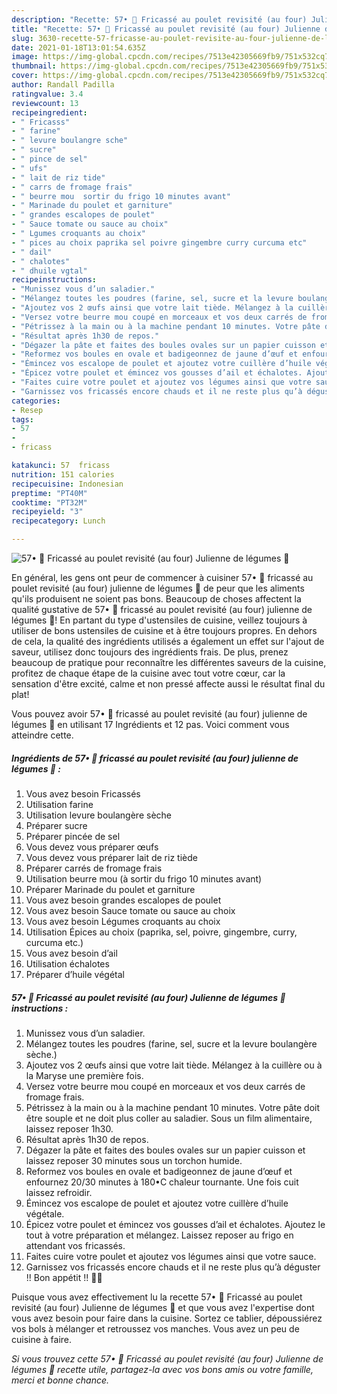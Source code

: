 ```yaml
---
description: "Recette: 57• 🥙 Fricassé au poulet revisité (au four) Julienne de légumes 🍗"
title: "Recette: 57• 🥙 Fricassé au poulet revisité (au four) Julienne de légumes 🍗"
slug: 3630-recette-57-fricasse-au-poulet-revisite-au-four-julienne-de-legumes
date: 2021-01-18T13:01:54.635Z
image: https://img-global.cpcdn.com/recipes/7513e42305669fb9/751x532cq70/57•-🥙-fricasse-au-poulet-revisite-au-four-julienne-de-legumes-🍗-photo-principale-de-la-recette.jpg
thumbnail: https://img-global.cpcdn.com/recipes/7513e42305669fb9/751x532cq70/57•-🥙-fricasse-au-poulet-revisite-au-four-julienne-de-legumes-🍗-photo-principale-de-la-recette.jpg
cover: https://img-global.cpcdn.com/recipes/7513e42305669fb9/751x532cq70/57•-🥙-fricasse-au-poulet-revisite-au-four-julienne-de-legumes-🍗-photo-principale-de-la-recette.jpg
author: Randall Padilla
ratingvalue: 3.4
reviewcount: 13
recipeingredient:
- " Fricasss"
- " farine"
- " levure boulangre sche"
- " sucre"
- " pince de sel"
- " ufs"
- " lait de riz tide"
- " carrs de fromage frais"
- " beurre mou  sortir du frigo 10 minutes avant"
- " Marinade du poulet et garniture"
- " grandes escalopes de poulet"
- " Sauce tomate ou sauce au choix"
- " Lgumes croquants au choix"
- " pices au choix paprika sel poivre gingembre curry curcuma etc"
- " dail"
- " chalotes"
- " dhuile vgtal"
recipeinstructions:
- "Munissez vous d’un saladier."
- "Mélangez toutes les poudres (farine, sel, sucre et la levure boulangère sèche.)"
- "Ajoutez vos 2 œufs ainsi que votre lait tiède. Mélangez à la cuillère ou à la Maryse une première fois."
- "Versez votre beurre mou coupé en morceaux et vos deux carrés de fromage frais."
- "Pétrissez à la main ou à la machine pendant 10 minutes. Votre pâte doit être souple et ne doit plus coller au saladier. Sous un film alimentaire, laissez reposer 1h30."
- "Résultat après 1h30 de repos."
- "Dégazer la pâte et faites des boules ovales sur un papier cuisson et laissez reposer 30 minutes sous un torchon humide."
- "Reformez vos boules en ovale et badigeonnez de jaune d’œuf et enfournez 20/30 minutes à 180•C chaleur tournante. Une fois cuit laissez refroidir."
- "Émincez vos escalope de poulet et ajoutez votre cuillère d’huile végétale."
- "Épicez votre poulet et émincez vos gousses d’ail et échalotes. Ajoutez le tout à votre préparation et mélangez. Laissez reposer au frigo en attendant vos fricassés."
- "Faites cuire votre poulet et ajoutez vos légumes ainsi que votre sauce."
- "Garnissez vos fricassés encore chauds et il ne reste plus qu’à déguster !! Bon appétit !! 🍗🥙"
categories:
- Resep
tags:
- 57
- 
- fricass

katakunci: 57  fricass 
nutrition: 151 calories
recipecuisine: Indonesian
preptime: "PT40M"
cooktime: "PT32M"
recipeyield: "3"
recipecategory: Lunch

---
```



![57• 🥙 Fricassé au poulet revisité (au four) Julienne de légumes 🍗](https://img-global.cpcdn.com/recipes/7513e42305669fb9/751x532cq70/57•-🥙-fricasse-au-poulet-revisite-au-four-julienne-de-legumes-🍗-photo-principale-de-la-recette.jpg)

En général, les gens ont peur de commencer à cuisiner 57• 🥙 fricassé au poulet revisité (au four) julienne de légumes 🍗 de peur que les aliments qu'ils produisent ne soient pas bons. Beaucoup de choses affectent la qualité gustative de 57• 🥙 fricassé au poulet revisité (au four) julienne de légumes 🍗! En partant du type d'ustensiles de cuisine, veillez toujours à utiliser de bons ustensiles de cuisine et à être toujours propres. En dehors de cela, la qualité des ingrédients utilisés a également un effet sur l'ajout de saveur, utilisez donc toujours des ingrédients frais. De plus, prenez beaucoup de pratique pour reconnaître les différentes saveurs de la cuisine, profitez de chaque étape de la cuisine avec tout votre cœur, car la sensation d'être excité, calme et non pressé affecte aussi le résultat final du plat!

<!--inarticleads1-->

Vous pouvez avoir 57• 🥙 fricassé au poulet revisité (au four) julienne de légumes 🍗 en utilisant 17 Ingrédients et 12 pas. Voici comment vous atteindre cette.

##### Ingrédients de 57• 🥙 fricassé au poulet revisité (au four) julienne de légumes 🍗 :

1. Vous avez besoin  Fricassés
1. Utilisation  farine
1. Utilisation  levure boulangère sèche
1. Préparer  sucre
1. Préparer  pincée de sel
1. Vous devez vous préparer  œufs
1. Vous devez vous préparer  lait de riz tiède
1. Préparer  carrés de fromage frais
1. Utilisation  beurre mou (à sortir du frigo 10 minutes avant)
1. Préparer  Marinade du poulet et garniture
1. Vous avez besoin  grandes escalopes de poulet
1. Vous avez besoin  Sauce tomate ou sauce au choix
1. Vous avez besoin  Légumes croquants au choix
1. Utilisation  Épices au choix (paprika, sel, poivre, gingembre, curry, curcuma etc.)
1. Vous avez besoin  d’ail
1. Utilisation  échalotes
1. Préparer  d’huile végétal




<!--inarticleads2-->

##### 57• 🥙 Fricassé au poulet revisité (au four) Julienne de légumes 🍗 instructions :

1. Munissez vous d’un saladier.
1. Mélangez toutes les poudres (farine, sel, sucre et la levure boulangère sèche.)
1. Ajoutez vos 2 œufs ainsi que votre lait tiède. Mélangez à la cuillère ou à la Maryse une première fois.
1. Versez votre beurre mou coupé en morceaux et vos deux carrés de fromage frais.
1. Pétrissez à la main ou à la machine pendant 10 minutes. Votre pâte doit être souple et ne doit plus coller au saladier. Sous un film alimentaire, laissez reposer 1h30.
1. Résultat après 1h30 de repos.
1. Dégazer la pâte et faites des boules ovales sur un papier cuisson et laissez reposer 30 minutes sous un torchon humide.
1. Reformez vos boules en ovale et badigeonnez de jaune d’œuf et enfournez 20/30 minutes à 180•C chaleur tournante. Une fois cuit laissez refroidir.
1. Émincez vos escalope de poulet et ajoutez votre cuillère d’huile végétale.
1. Épicez votre poulet et émincez vos gousses d’ail et échalotes. Ajoutez le tout à votre préparation et mélangez. Laissez reposer au frigo en attendant vos fricassés.
1. Faites cuire votre poulet et ajoutez vos légumes ainsi que votre sauce.
1. Garnissez vos fricassés encore chauds et il ne reste plus qu’à déguster !! Bon appétit !! 🍗🥙




<!--inarticleads1-->

<p>
Puisque vous avez effectivement lu la recette 57• 🥙 Fricassé au poulet revisité (au four) Julienne de légumes 🍗 et que vous avez l'expertise dont vous avez besoin pour faire dans la cuisine. Sortez ce tablier, dépoussiérez vos bols à mélanger et retroussez vos manches. Vous avez un peu de cuisine à faire.
</p>

<p>
<i>Si vous trouvez cette 57• 🥙 Fricassé au poulet revisité (au four) Julienne de légumes 🍗 recette utile, partagez-la avec vos bons amis ou votre famille, merci et bonne chance.</i>
</p>
